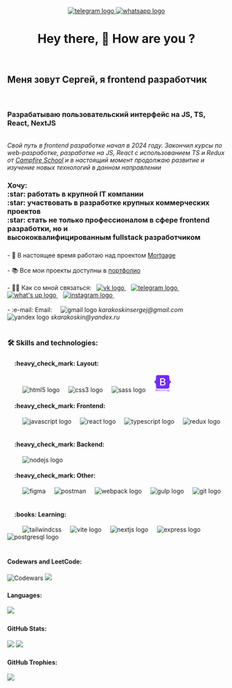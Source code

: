 <div align="center">
  <a href="https://t.me/karakoskinsergey" target="_blank">
    <img src="https://img.shields.io/static/v1?message=Telegram&logo=telegram&label=&color=2CA5E0&logoColor=white&labelColor=&style=for-the-badge" height="25" alt="telegram logo"  />
  </a>
  <a href="https://wa.me/79107139617" target="_blank">
    <img src="https://img.shields.io/static/v1?message=Whatsapp&logo=whatsapp&label=&color=25D366&logoColor=white&labelColor=&style=for-the-badge" height="25" alt="whatsapp logo"  />
   </a>
</div>

###

<h1 align="center">Hey there, 👋 How are you ?</h1><br>

###

<div align="left">
  <h2>Меня зовут Сергей, я frontend разработчик</h2>
  <p>
    <br><h3>Разрабатываю пользовательский интерфейс на JS, TS, React, NextJS</h3>
    <br><i>Свой путь в frontend разработке начал в 2024 году. Закончил курсы по web-разработке, разработке на JS, React c использованием TS и Redux от <a href="https://campfire-school.com">Campfire School</a> и в настоящий момент продолжаю развитие и изучение новых технологий в данном направлении</i>
    <br><h3>Хочу:
    <br>:star: работать в крупной IT компании
    <br>:star: участвовать в разработке крупных коммерческих проектов
    <br>:star: стать не только профессионалом в сфере frontend разработки, но и <br> высококвалифицированным fullstack разработчиком</h3>
  </p>
</div>

###

<p align="left">
  - 🔭 В настоящее время работаю над проектом <a href="https://github.com/SergeySKA10/mortgage/tree/next">Mortgage</a><br><br>
  - 📚  Все мои проекты доступны в <a href="https://sergeykarakoskin.ru/">портфолио</a><br><br>
  - 👨‍💻 Как со мной связаться:&nbsp;&nbsp;
    <a href="https://vk.com/sergeykarakoskin">
      <img src="https://img.icons8.com/?size=64&id=Mgea1VSzCVcS&format=png" alt="vk logo" height="40" />
    </a> &nbsp;&nbsp;
    <a href="https://t.me/karakoskinsergey">
      <img src="https://img.icons8.com/?size=80&id=yEmPT1iidhE0&format=png" alt="telegram logo" height="37" />
    </a> &nbsp;&nbsp;
    <a href="https://wa.me/79107139617">
      <img src="https://img.icons8.com/?size=80&id=d5ntEsf0JRhM&format=png" alt="what's up logo" height="40" />
    </a> &nbsp;&nbsp;
    <a href="https://vk.com/sergeykarakoskin">
      <img src="https://img.icons8.com/?size=80&id=nj0Uj45LGUYh&format=png" alt="instagram logo" height="40" />
    </a> &nbsp;&nbsp;
  <br><br>
  - :e-mail: Email:&nbsp;&nbsp;&nbsp;&nbsp;
  <img src="https://img.icons8.com/?size=48&id=qyRpAggnV0zH&format=png" alt="gmail logo" height="30" /> <i>karakoskinsergej@gmail.com</i>&nbsp;&nbsp;&nbsp;&nbsp;
  <img src="https://img.icons8.com/?size=80&id=Lte3xbvdkIse&format=png" alt="yandex logo" height="30" /> <i>skarakoskin@yandex.ru</i>
  <br><br>

###

<h3 align="left">🛠 Skills and technologies:</h3>

###

<div align="left" margin="50">
  <h4>&nbsp;&nbsp;&nbsp;&nbsp; :heavy_check_mark: Layout:</h4>
  &nbsp;&nbsp;&nbsp;&nbsp;&nbsp;&nbsp;&nbsp;&nbsp;
  <img src="https://cdn.jsdelivr.net/gh/devicons/devicon/icons/html5/html5-original.svg" height="40" alt="html5 logo"  />
  <img width="12" />
  <img src="https://cdn.jsdelivr.net/gh/devicons/devicon/icons/css3/css3-original.svg" height="40" alt="css3 logo"  />
  <img width="12" />
  <img src="https://cdn.jsdelivr.net/gh/devicons/devicon/icons/sass/sass-original.svg" height="40" alt="sass logo"  />
  <img width="12" />
  <img src="https://raw.githubusercontent.com/devicons/devicon/master/icons/bootstrap/bootstrap-plain-wordmark.svg " alt="bootstrap" height="40"  />
  <img width="12" />
  <br>
  <h4>&nbsp;&nbsp;&nbsp;&nbsp; :heavy_check_mark: Frontend:</h4>
  &nbsp;&nbsp;&nbsp;&nbsp;&nbsp;&nbsp;&nbsp;&nbsp;
  <img src="https://cdn.jsdelivr.net/gh/devicons/devicon/icons/javascript/javascript-original.svg" height="40" alt="javascript logo"  />
  <img width="12" />
  <img src="https://cdn.jsdelivr.net/gh/devicons/devicon/icons/react/react-original.svg" height="40" alt="react logo"  />
  <img width="12" />
  <img src="https://cdn.jsdelivr.net/gh/devicons/devicon/icons/typescript/typescript-original.svg" height="40" alt="typescript logo"  />
  <img width="12" />
  <img src="https://cdn.jsdelivr.net/gh/devicons/devicon/icons/redux/redux-original.svg" height="40" alt="redux logo"  />
  <img width="12" />
  <br>
  <h4>&nbsp;&nbsp;&nbsp;&nbsp; :heavy_check_mark: Backend:</h4>
  &nbsp;&nbsp;&nbsp;&nbsp;&nbsp;&nbsp;&nbsp;&nbsp;
  <img src="https://img.icons8.com/?size=48&id=hsPbhkOH4FMe&format=png" height="40" alt="nodejs logo"  />
  <img width="12" />
  <br>
  <h4>&nbsp;&nbsp;&nbsp;&nbsp; :heavy_check_mark: Other:</h4>
  &nbsp;&nbsp;&nbsp;&nbsp;&nbsp;&nbsp;&nbsp;&nbsp;
  <img src="https://www.vectorlogo.zone/logos/figma/figma-icon.svg" alt="figma" height="40"  />
  <img width="12" />
  <img src="https://www.vectorlogo.zone/logos/getpostman/getpostman-icon.svg" alt="postman" height="40"  />
  <img width="12" />
  <img src="https://cdn.jsdelivr.net/gh/devicons/devicon/icons/webpack/webpack-original.svg" height="40" alt="webpack logo"  />
  <img width="12" />
  <img src="https://cdn.jsdelivr.net/gh/devicons/devicon/icons/gulp/gulp-plain.svg" height="40" alt="gulp logo"  />
  <img width="12" />
  <img src="https://cdn.jsdelivr.net/gh/devicons/devicon/icons/git/git-original.svg" height="40" alt="git logo"  />
  <img width="12" /><br>
  <h4>&nbsp;&nbsp;&nbsp;&nbsp; :books: Learning:</h4>
  &nbsp;&nbsp;&nbsp;&nbsp;&nbsp;&nbsp;&nbsp;&nbsp;
  <img src="https://www.vectorlogo.zone/logos/tailwindcss/tailwindcss-icon.svg" alt="tailwindcss" height="40"  />
  <img width="12" />
  <img src="https://img.icons8.com/?size=48&id=YO3YqSaTOu5K&format=png" height="40" alt="vite logo"  />
  <img width="12" />
  <img src="https://cdn.jsdelivr.net/gh/devicons/devicon/icons/nextjs/nextjs-original.svg" height="40" alt="nextjs logo"  />
  <img width="12" />
  <img src="https://cdn.jsdelivr.net/gh/devicons/devicon/icons/express/express-original.svg" height="40" alt="express logo"  />
  <img width="12" />
   <img src="https://cdn.jsdelivr.net/gh/devicons/devicon/icons/postgresql/postgresql-original.svg" height="40" alt="postgresql logo"  />
  <img width="12" />
  
</div><br>

###
<h4>Codewars and LeetCode:</h4>

![Codewars](https://github.r2v.ch/codewars?user=SergeySKA10&theme=gradient)
![](https://leetcard.jacoblin.cool/SergeySK?theme=unicorn&border=0)

###
<h4> Languages:</h4>

  ![](https://github-readme-stats.vercel.app/api/top-langs/?username=sergeyska10&theme=dark&hide_border=false&include_all_commits=false&count_private=false&layout=compact)

###
<h4> GitHub Stats:</h4>

  ![](https://github-readme-stats.vercel.app/api?username=sergeyska10&theme=dark&hide_border=false&include_all_commits=false&count_private=false)
  ![](https://nirzak-streak-stats.vercel.app/?user=sergeyska10&theme=dark&hide_border=false)
  

###
<h4> GitHub Trophies:</h4>

![](https://github-profile-trophy.vercel.app/?username=sergeyska10&theme=radical&no-frame=false&no-bg=false&margin-w=4)




